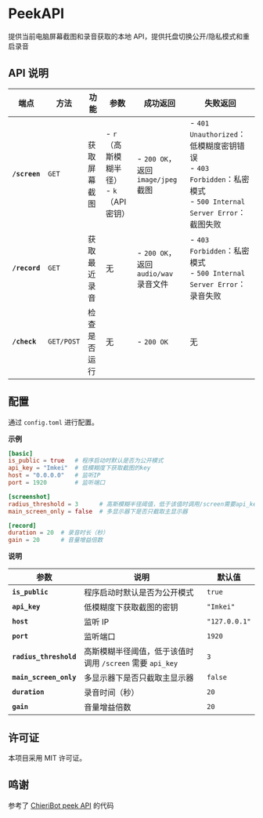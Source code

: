# **PeekAPI**

提供当前电脑屏幕截图和录音获取的本地 API，提供托盘切换公开/隐私模式和重启录音

## **API 说明**

| **端点**    | **方法**    | **功能**      | **参数**  | **成功返回**  | **失败返回**  |
|------------|------------|--------------|-----------|--------------|--------------|
| **`/screen`** | `GET` | 获取屏幕截图 | - `r`（高斯模糊半径）<br>- `k`（API 密钥） | - `200 OK`，返回 `image/jpeg` 截图 | - `401 Unauthorized`：低模糊度密钥错误<br>- `403 Forbidden`：私密模式<br>- `500 Internal Server Error`：截图失败 |
| **`/record`** | `GET` | 获取最近录音 | 无 | - `200 OK`，返回 `audio/wav` 录音文件 | - `403 Forbidden`：私密模式<br>- `500 Internal Server Error`：录音失败 |
| **`/check`** | `GET/POST` | 检查是否运行 | 无 | - `200 OK` | 无 |


## **配置**

通过 `config.toml` 进行配置。

**示例**

```toml
[basic]
is_public = true   # 程序启动时默认是否为公开模式
api_key = "Imkei"  # 低模糊度下获取截图的key
host = "0.0.0.0"   # 监听IP
port = 1920        # 监听端口

[screenshot]
radius_threshold = 3      # 高斯模糊半径阈值，低于该值时调用/screen需要api_key
main_screen_only = false  # 多显示器下是否只截取主显示器

[record]
duration = 20  # 录音时长（秒）
gain = 20      # 音量增益倍数
```

**说明**

| **参数**            | **说明**                                      | **默认值**       |
|--------------------|------------------------------------------|---------------|
| **`is_public`**    | 程序启动时默认是否为公开模式               | `true`        |
| **`api_key`**      | 低模糊度下获取截图的密钥                    | `"Imkei"`     |
| **`host`**         | 监听 IP                                    | `"127.0.0.1"` |
| **`port`**         | 监听端口                                  | `1920`        |
| **`radius_threshold`** | 高斯模糊半径阈值，低于该值时调用 `/screen` 需要 `api_key` | `3`           |
| **`main_screen_only`** | 多显示器下是否只截取主显示器               | `false`       |
| **`duration`**     | 录音时间（秒）                            | `20`          |
| **`gain`**        | 音量增益倍数                              | `20`          |


## **许可证**

本项目采用 MIT 许可证。

## **鸣谢**

参考了 [ChieriBot peek API](https://github.com/chinosk6/ChieriBot_peek_API) 的代码
